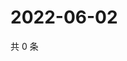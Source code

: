 # 2022-06-02

共 0 条

<!-- BEGIN WEIBO -->
<!-- 最后更新时间 Thu Jun 02 2022 03:01:01 GMT+0800 (China Standard Time) -->

<!-- END WEIBO -->
